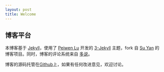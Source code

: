 ```yaml
---
layout: post
title: Welcome
---
```



## 博客平台

本博客基于 [Jekyll](http://jekyllrb.com/)，使用了 [Peiwen Lu](https://github.com/P233) 开发的 [3-Jekyll](https://github.com/P233/3-Jekyll) 主题，fork 自 [Su Yan](http://yansu.org) 的博客项目。同时，博客的评论系统来自 [多说](http://duoshuo.com)。

博客的源码托管在[Github](https://github.com/machinecc/machinecc.github.io)上，如果有任何改进意见，欢迎讨论。


